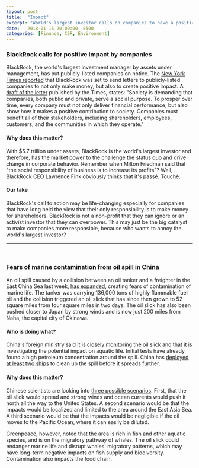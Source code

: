 ```yaml
---
layout: post
title:  "Impact"
excerpt: "World's largest investor calls on companies to have a positive societal impact. East Asia Sea oil spill spreads."
date:   2018-01-16 20:00:00 -0500
categories: [Finance, CSR, Environment]
---
```


### BlackRock calls for positive impact by companies

BlackRock, the world's largest investment manager by assets under management, has put publicly-listed companies on notice. The <a href="https://www.nytimes.com/2018/01/15/business/dealbook/blackrock-laurence-fink-letter.html?rref=collection%2Fsectioncollection%2Fbusiness-dealbook&action=click&contentCollection=dealbook&region=rank&module=package&version=highlights&contentPlacement=4&pgtype=sectionfront" target="_blank">New York Times reported</a> that BlackRock was set to send letters to publicly-listed companies to not only make money, but also to create positive impact. A <a href="https://www.nytimes.com/interactive/2018/01/16/business/dealbook/document-BlackRock-s-Laurence-Fink-Urges-C-E-O-s-to-Focus.html?dlbk" target="_blank">draft of the letter</a> published by the Times, states: "Society is demanding that companies, both public and private, serve a social purpose. To prosper over time, every company must not only deliver financial performance, but also show how it makes a positive contribution to society. Companies must benefit all of their stakeholders, including shareholders, employees, customers, and the communities in which they operate."

#### Why does this matter?

With $5.7 trillion under assets, BlackRock is the world's largest investor and therefore, has the market power to the challenge the status quo and drive change in corporate behavior. Remember when Milton Friedman said that "the social responsibility of business is to increase its profits"? Well, BlackRock CEO Lawrence Fink obviously thinks that it's passé. Touché.

#### Our take

BlackRock's call to action may be life-changing especially for companies that have long held the view that their only responsibility is to make money for shareholders. BlackRock is not a non-profit that they can ignore or an activist investor that they can overpower. This may just be the big catalyst to make companies more responsible, because who wants to annoy the world's largest investor?

* * *
<br />

### Fears of marine contamination from oil spill in China

An oil spill caused by a collision between an oil tanker and a freighter in the East China Sea last week, <a href="https://www.nytimes.com/2018/01/15/world/asia/oil-tanker-spill-sanchi-east-china-sea.html?_r=0" target="_blank">has expanded</a>, creating fears of contamination of marine life. The tanker was carrying 136,000 tons of highly flammable fuel oil and the collision triggered an oil slick that has since then grown to 52 square miles from four square miles in two days. The oil slick has also been pushed closer to Japan by strong winds and is now just 200 miles from Naha, the capital city of Okinawa.

#### Who is doing what?

China's foreign ministry said it is <a href="http://www.cnn.com/2018/01/16/asia/china-sanchi-oil-spill-environmental-impact-intl/index.html" target="_blank">closely monitoring</a> the oil slick and that it is investigating the potential impact on aquatic life. Initial tests have already found a high petroleum concentration around the spill. China has <a href="http://www.bbc.com/news/world-asia-china-42690247" target="_blank">deployed at least two ships</a> to clean up the spill before it spreads further.

#### Why does this matter?

Chinese scientists are looking into <a href="http://www.scmp.com/news/china/society/article/2128527/chinese-scientists-offer-three-possible-scenarios-east-china-sea" target="_blank">three possible scenarios</a>. First, that the oil slick would spread and strong winds and ocean currents would push it north all the way to the United States. A second scenario would be that the impacts would be localized and limited to the area around the East Asia Sea. A third scenario would be that the impacts would be negligible if the oil moves to the Pacific Ocean, where it can easily be diluted.

Greenpeace, however, noted that the area is rich in fish and other aquatic species, and is on the migratory pathway of whales. The oil slick could endanger marine life and disrupt whales' migratory patterns, which may have long-term negative impacts on fish supply and biodiversity. Contamination also impacts the food chain.
